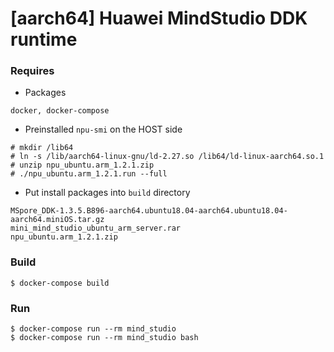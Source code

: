 # [aarch64] Huawei MindStudio DDK runtime

### Requires

- Packages

```
docker, docker-compose
```

- Preinstalled `npu-smi` on the HOST side

```
# mkdir /lib64
# ln -s /lib/aarch64-linux-gnu/ld-2.27.so /lib64/ld-linux-aarch64.so.1
# unzip npu_ubuntu.arm_1.2.1.zip
# ./npu_ubuntu.arm_1.2.1.run --full
```

- Put install packages into `build` directory

```
MSpore_DDK-1.3.5.B896-aarch64.ubuntu18.04-aarch64.ubuntu18.04-aarch64.miniOS.tar.gz
mini_mind_studio_ubuntu_arm_server.rar
npu_ubuntu.arm_1.2.1.zip
```

### Build

```
$ docker-compose build
```

### Run

```
$ docker-compose run --rm mind_studio
$ docker-compose run --rm mind_studio bash
```
